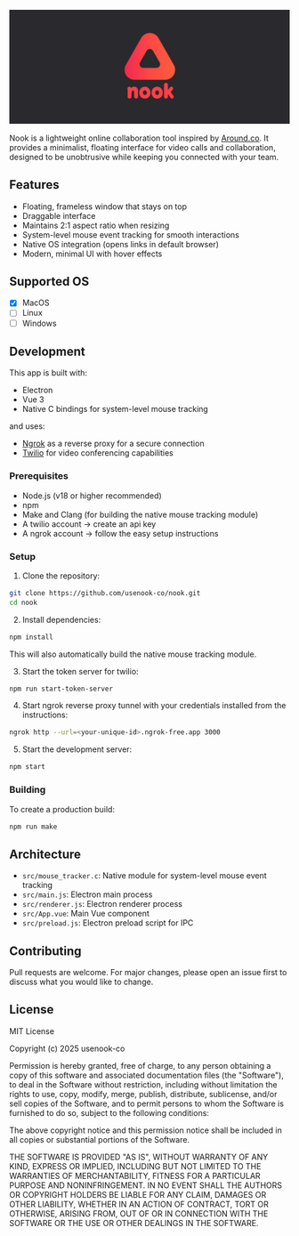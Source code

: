 ![Nook](./public/nook-banner.webp)

Nook is a lightweight online collaboration tool inspired by [Around.co](https://around.co). It provides a minimalist, floating interface for video calls and collaboration, designed to be unobtrusive while keeping you connected with your team.

## Features

- Floating, frameless window that stays on top
- Draggable interface
- Maintains 2:1 aspect ratio when resizing
- System-level mouse event tracking for smooth interactions
- Native OS integration (opens links in default browser)
- Modern, minimal UI with hover effects

## Supported OS

- [x] MacOS
- [ ] Linux
- [ ] Windows

## Development

This app is built with:

- Electron
- Vue 3
- Native C bindings for system-level mouse tracking

and uses:

- [Ngrok](https://ngrok.com/) as a reverse proxy for a secure connection
- [Twilio](https://www.twilio.com/) for video conferencing capabilities

### Prerequisites

- Node.js (v18 or higher recommended)
- npm
- Make and Clang (for building the native mouse tracking module)
- A twilio account -> create an api key
- A ngrok account -> follow the easy setup instructions

### Setup

1. Clone the repository:

```bash
git clone https://github.com/usenook-co/nook.git
cd nook
```

2. Install dependencies:

```bash
npm install
```

This will also automatically build the native mouse tracking module.

3. Start the token server for twilio:

```bash
npm run start-token-server
```

4. Start ngrok reverse proxy tunnel with your credentials installed from the instructions:

```bash
ngrok http --url=<your-unique-id>.ngrok-free.app 3000 
```

5. Start the development server:

```bash
npm start
```

### Building

To create a production build:

```bash
npm run make
```

## Architecture

- `src/mouse_tracker.c`: Native module for system-level mouse event tracking
- `src/main.js`: Electron main process
- `src/renderer.js`: Electron renderer process
- `src/App.vue`: Main Vue component
- `src/preload.js`: Electron preload script for IPC

## Contributing

Pull requests are welcome. For major changes, please open an issue first to discuss what you would like to change.

## License

MIT License

Copyright (c) 2025 usenook-co

Permission is hereby granted, free of charge, to any person obtaining a copy
of this software and associated documentation files (the "Software"), to deal
in the Software without restriction, including without limitation the rights
to use, copy, modify, merge, publish, distribute, sublicense, and/or sell
copies of the Software, and to permit persons to whom the Software is
furnished to do so, subject to the following conditions:

The above copyright notice and this permission notice shall be included in all
copies or substantial portions of the Software.

THE SOFTWARE IS PROVIDED "AS IS", WITHOUT WARRANTY OF ANY KIND, EXPRESS OR
IMPLIED, INCLUDING BUT NOT LIMITED TO THE WARRANTIES OF MERCHANTABILITY,
FITNESS FOR A PARTICULAR PURPOSE AND NONINFRINGEMENT. IN NO EVENT SHALL THE
AUTHORS OR COPYRIGHT HOLDERS BE LIABLE FOR ANY CLAIM, DAMAGES OR OTHER
LIABILITY, WHETHER IN AN ACTION OF CONTRACT, TORT OR OTHERWISE, ARISING FROM,
OUT OF OR IN CONNECTION WITH THE SOFTWARE OR THE USE OR OTHER DEALINGS IN THE
SOFTWARE.
